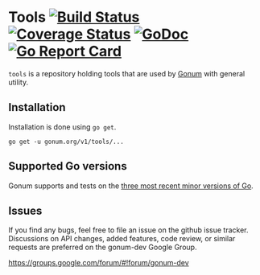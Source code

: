 # Tools [![Build Status](https://travis-ci.org/gonum/tools.svg?branch=master)](https://travis-ci.org/gonum/tools) [![Coverage Status](https://coveralls.io/repos/gonum/tools/badge.svg?branch=master&service=github)](https://coveralls.io/github/gonum/tools?branch=master) [![GoDoc](https://godoc.org/gonum.org/v1/tools?status.svg)](https://godoc.org/gonum.org/v1/tools) [![Go Report Card](https://goreportcard.com/badge/github.com/gonum/tools)](https://goreportcard.com/report/github.com/gonum/tools)

`tools` is a repository holding tools that are used by [Gonum](https://gonum.org) with general utility.

## Installation

Installation is done using `go get`.
```
go get -u gonum.org/v1/tools/...
```

## Supported Go versions

Gonum supports and tests on the [three most recent minor versions of Go](https://github.com/gonum/tools/blob/master/.travis.yml#L6-L11).

## Issues

If you find any bugs, feel free to file an issue on the github issue tracker. Discussions on API changes, added features, code review, or similar requests are preferred on the gonum-dev Google Group.

https://groups.google.com/forum/#!forum/gonum-dev


